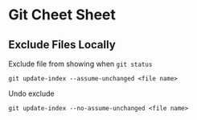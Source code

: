# Git Cheet Sheet

## Exclude Files Locally

Exclude file from showing when `git status`

```
git update-index --assume-unchanged <file name>
```

Undo exclude

```
git update-index --no-assume-unchanged <file name>
```
